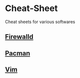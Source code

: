 # Cheat-Sheet
Cheat sheets for various softwares

## [Firewalld](./Firewalld.md)
## [Pacman](./Pacman.md)
## [Vim](./Vim.md)
